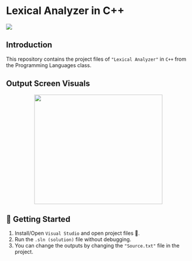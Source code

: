 # Lexical Analyzer in C++

![](https://img.shields.io/badge/C++-17-red)

## Introduction 

This repository contains the project files of `"Lexical Analyzer"` in `C++` from the Programming Languages class. 

## Output Screen Visuals

<p align="center">
  <a href="#">
    <img src="https://user-images.githubusercontent.com/93377842/145711010-dd7e53dc-732b-454b-9662-89dc7f3c54b0.png"  width="350" height="300" />
  </a>
</p>

## 🔨 Getting Started

1. Install/Open `Visual Studio` and open project files 📂.
2. Run the `.sln (solution)` file without debugging.
3. You can change the outputs by changing the `"Source.txt"` file in the project.

